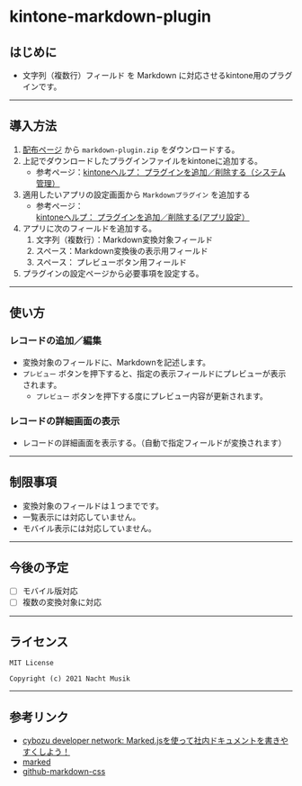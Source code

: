 # kintone-markdown-plugin

## はじめに

- 文字列（複数行）フィールド を Markdown に対応させるkintone用のプラグインです。

---

## 導入方法

1. [配布ページ](https://github.com/Nacht-Musik/kintone-markdown-plugin/releases) から `markdown-plugin.zip` をダウンロードする。
1. 上記でダウンロードしたプラグインファイルをkintoneに追加する。
    - 参考ページ：[kintoneヘルプ： プラグインを追加／削除する（システム管理）](https://jp.cybozu.help/k/ja/admin/add_plugin/plugin.html)
1. 適用したいアプリの設定画面から `Markdownプラグイン` を追加する
    - 参考ページ：[kintoneヘルプ： プラグインを追加／削除する(アプリ設定）](https://jp.cybozu.help/k/ja/user/app_settings/plugin.html)
1. アプリに次のフィールドを追加する。
    1.  文字列（複数行）：Markdown変換対象フィールド
    1.  スペース：Markdown変換後の表示用フィールド
    1.  スペース： プレビューボタン用フィールド
1. プラグインの設定ページから必要事項を設定する。

---

## 使い方

### レコードの追加／編集

- 変換対象のフィールドに、Markdownを記述します。
- `プレビュー` ボタンを押下すると、指定の表示フィールドにプレビューが表示されます。
  - `プレビュー` ボタンを押下する度にプレビュー内容が更新されます。

### レコードの詳細画面の表示

- レコードの詳細画面を表示する。（自動で指定フィールドが変換されます）

---

## 制限事項

- 変換対象のフィールドは１つまでです。
- 一覧表示には対応していません。
- モバイル表示には対応していません。

---

## 今後の予定

- [ ] モバイル版対応
- [ ] 複数の変換対象に対応

---

## ライセンス

```text
MIT License

Copyright (c) 2021 Nacht Musik
```

---

## 参考リンク

- [cybozu developer network: Marked.jsを使って社内ドキュメントを書きやすくしよう！](https://developer.cybozu.io/hc/ja/articles/212117746-Marked-js%E3%82%92%E4%BD%BF%E3%81%A3%E3%81%A6%E7%A4%BE%E5%86%85%E3%83%89%E3%82%AD%E3%83%A5%E3%83%A1%E3%83%B3%E3%83%88%E3%82%92%E6%9B%B8%E3%81%8D%E3%82%84%E3%81%99%E3%81%8F%E3%81%97%E3%82%88%E3%81%86-)
- [marked](https://github.com/markedjs/marked)
- [github-markdown-css](https://github.com/sindresorhus/github-markdown-css)
